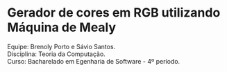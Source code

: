 # Gerador de cores em RGB utilizando Máquina de Mealy
Equipe: Brenoly Porto e Sávio Santos.
<br>
Disciplina: Teoria da Computação.
<br>
Curso: Bacharelado em Egenharia de Software - 4º período.

